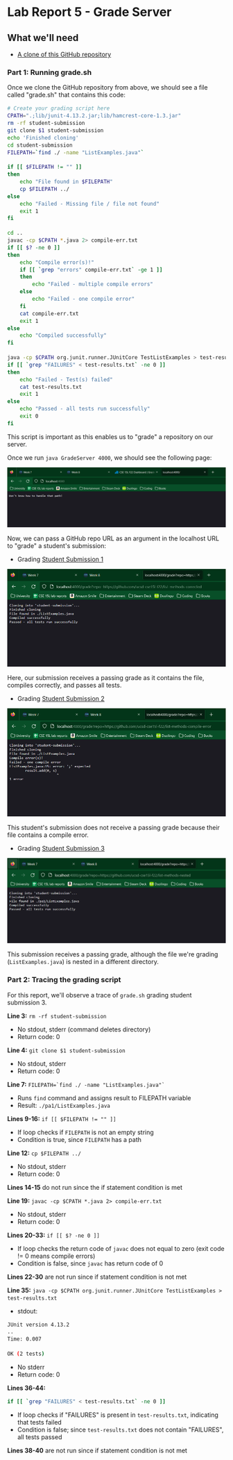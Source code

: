 # Lab Report 5 - Grade Server

## What we'll need

* [A clone of this GitHub repository](https://github.com/adrianaispuro/list-examples-grader)

### Part 1: Running grade.sh

Once we clone the GitHub repository from above, we should see a file called "grade.sh" that contains this code:

```bash
# Create your grading script here
CPATH=".;lib/junit-4.13.2.jar;lib/hamcrest-core-1.3.jar"
rm -rf student-submission
git clone $1 student-submission
echo 'Finished cloning'
cd student-submission
FILEPATH=`find ./ -name "ListExamples.java"`

if [[ $FILEPATH != "" ]]
then
    echo "File found in $FILEPATH"
    cp $FILEPATH ../
else
    echo "Failed - Missing file / file not found"
    exit 1
fi

cd ..
javac -cp $CPATH *.java 2> compile-err.txt
if [[ $? -ne 0 ]]
then
    echo "Compile error(s)!"
    if [[ `grep "errors" compile-err.txt` -ge 1 ]]
    then
        echo "Failed - multiple compile errors"
    else
        echo "Failed - one compile error"
    fi
    cat compile-err.txt
    exit 1
else
    echo "Compiled successfully"
fi

java -cp $CPATH org.junit.runner.JUnitCore TestListExamples > test-results.txt
if [[ `grep "FAILURES" < test-results.txt` -ne 0 ]]
then
    echo "Failed - Test(s) failed"
    cat test-results.txt
    exit 1
else   
    echo "Passed - all tests run successfully"
    exit 0
fi
```

This script is important as this enables us to "grade" a repository on our server.

Once we run `java GradeServer 4000`, we should see the following page:

![browser with url at localhost:4000](media/gradeserver1.png)

Now, we can pass a GitHub repo URL as an argument in the localhost URL to "grade" a student's submission:

* Grading [Student Submission 1](https://github.com/ucsd-cse15l-f22/list-methods-corrected)

![Grade script run on browser: "Passed - all tests run successfully"](media/gradeserver%20correct.png)

Here, our submission receives a passing grade as it contains the file, compiles correctly, and passes all tests.

* Grading [Student Submission 2](https://github.com/ucsd-cse15l-f22/list-methods-compile-error)

![Grade script run on browser: "Failed - compile error](media/gradeserver%20compile.png)

This student's submission does not receive a passing grade because their file contains a compile error.

* Grading [Student Submission 3](https://github.com/ucsd-cse15l-f22/list-methods-nested)

![Grade script run on browser: "Passed - all tests run successfully](media/gradeserver%20nested.png)

This submission receives a passing grade, although the file we're grading (`ListExamples.java`) is nested in a different directory.

### Part 2: Tracing the grading script

For this report, we'll observe a trace of `grade.sh` grading student submission 3.

**Line 3:** `rm -rf student-submission`

* No stdout, stderr (command deletes directory)
* Return code: 0

**Line 4:** `git clone $1 student-submission`

* No stdout, stderr
* Return code: 0

**Line 7:** ```FILEPATH=`find ./ -name "ListExamples.java"` ```

* Runs `find` command and assigns result to FILEPATH variable
* Result: `./pa1/ListExamples.java`

**Lines 9-16:** `if [[ $FILEPATH != "" ]]`

* If loop checks if `FILEPATH` is not an empty string
* Condition is true, since `FILEPATH` has a path

**Line 12:** `cp $FILEPATH ../`

* No stdout, stderr
* Return code: 0

**Lines 14-15** do not run since the if statement condition is met

**Line 19:** `javac -cp $CPATH *.java 2> compile-err.txt`

* No stdout, stderr
* Return code: 0


**Lines 20-33:** `if [[ $? -ne 0 ]]`

* If loop checks the return code of `javac` does not equal to zero (exit code != 0 means compile errors)
* Condition is false, since `javac` has return code of 0

**Lines 22-30** are not run since if statement condition is not met

**Line 35:** `java -cp $CPATH org.junit.runner.JUnitCore TestListExamples > test-results.txt`

* stdout:

```bash
JUnit version 4.13.2
..
Time: 0.007

OK (2 tests)
```

* No stderr
* Return code: 0

**Lines 36-44:**

```bash
if [[ `grep "FAILURES" < test-results.txt` -ne 0 ]]
```

* If loop checks if "FAILURES" is present in `test-results.txt`, indicating that tests failed
* Condition is false; since `test-results.txt` does not contain "FAILURES", all tests passed

**Lines 38-40** are not run since if statement condition is not met
